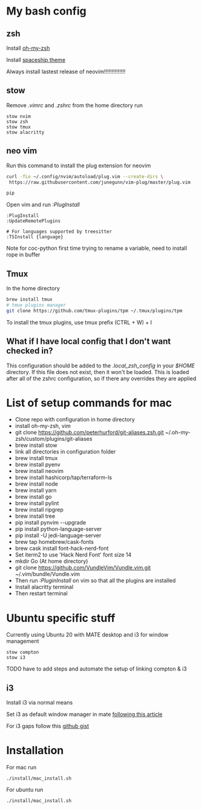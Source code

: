 # My bash config
## zsh
Install [oh-my-zsh](https://ohmyz.sh/)

Install [spaceship theme](https://github.com/denysdovhan/spaceship-prompt)

Always install lastest release of neovim!!!!!!!!!!!!!!

## stow
Remove *.vimrc* and *.zshrc* from the home directory
run
```
stow nvim
stow zsh
stow tmux
stow alacritty
```

## neo vim
Run this command to install the plug extension for neovim
```bash
curl -fLo ~/.config/nvim/autoload/plug.vim --create-dirs \
 https://raw.githubusercontent.com/junegunn/vim-plug/master/plug.vim

pip
```

Open vim and run *:PlugInstall*
```
:PlugInstall
:UpdateRemotePlugins

# For languages supported by treesitter
:TSInstall {language}
```
Note for coc-python first time trying to rename a variable, need to install rope in buffer


## Tmux
In the home directory
```bash
brew install tmux
# tmux plugins manager
git clone https://github.com/tmux-plugins/tpm ~/.tmux/plugins/tpm
```

To install the tmux plugins, use tmux prefix (CTRL + W) + I

## What if I have local config that I don't want checked in?
This configuration should be added to the *.local_zsh_config* in your *$HOME*
directory. If this file does not exist, then it won't be loaded. This is loaded
after all of the zshrc configuration, so if there any overrides they are applied

# List of setup commands for mac
* Clone repo with configuration in home directory
* install oh-my-zsh, vim
* git clone https://github.com/peterhurford/git-aliases.zsh.git ~/.oh-my-zsh/custom/plugins/git-aliases
* brew install stow
* link all directories in configuration folder
* brew install tmux
* brew install pyenv
* brew install neovim
* brew install hashicorp/tap/terraform-ls
* brew install node
* brew install yarn
* brew install go
* brew install pylint
* brew install ripgrep
* brew install tree
* pip install pynvim --upgrade
* pip install python-language-server
* pip install -U jedi-language-server
* brew tap homebrew/cask-fonts
* brew cask install font-hack-nerd-font
* Set iterm2 to use 'Hack Nerd Font' font size 14
* mkdir Go (At home directory)
* git clone https://github.com/VundleVim/Vundle.vim.git ~/.vim/bundle/Vundle.vim
* Then run *:PluginInstall* on vim so that all the plugins are installed
* Install alacritty terminal
* Then restart terminal

# Ubuntu specific stuff
Currently using Ubuntu 20 with MATE desktop and i3 for window management

```
stow compton
stow i3
```

TODO have to add steps and automate the setup of linking compton & i3

## i3

Install i3 via normal means

Set i3 as default window manager in mate [following this article](https://mattgreer.dev/blog/mate-and-i3/)

For i3 gaps follow this [github gist](https://gist.github.com/dabroder/813a941218bdb164fb4c178d464d5c23)

# Installation

For mac run
```
./install/mac_install.sh
```

For ubuntu run
```
./install/mac_install.sh
```

